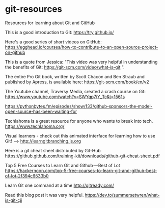 # git-resources
Resources for learning about Git and GitHub

This is a good introduction to Git: https://try.github.io/

Here's a good series of short videos on GitHub: https://egghead.io/courses/how-to-contribute-to-an-open-source-project-on-github

This is a quote from Jessica: "This video was very helpful in understanding the benefits of Git:
https://git-scm.com/video/what-is-git ".

The entire Pro Git book, written by Scott Chacon and Ben Straub and published by Apress, is available here: https://git-scm.com/book/en/v2

The Youtube channel, Traversy Media, created a crash course on Git: https://www.youtube.com/watch?v=SWYqp7iY_Tc&t=1561s

https://pythonbytes.fm/episodes/show/133/github-sponsors-the-model-open-source-has-been-waiting-for

Techlahoma is a great resource for anyone who wants to break into tech. https://www.techlahoma.org/

Visual learners - check out this animated interface for learning how to use Git! --> http://learngitbranching.js.org

Here is a git cheat sheet distributed by Git-Hub https://github.github.com/training-kit/downloads/github-git-cheat-sheet.pdf

Top 5 Free Courses to Learn Git and Github — Best of Lot https://hackernoon.com/top-5-free-courses-to-learn-git-and-github-best-of-lot-2f394c6533b0

Learn Git one command at a time http://gitready.com/

   Read this blog post it was very helpful. https://dev.to/summersetwren/what-is-git-cji
